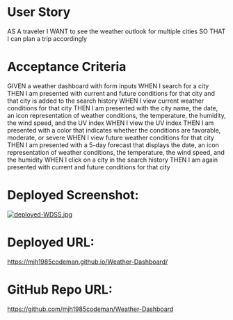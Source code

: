 # User Story

AS A traveler
I WANT to see the weather outlook for multiple cities
SO THAT I can plan a trip accordingly

# Acceptance Criteria

GIVEN a weather dashboard with form inputs
WHEN I search for a city
THEN I am presented with current and future conditions for that city and that city is added to the search history
WHEN I view current weather conditions for that city
THEN I am presented with the city name, the date, an icon representation of weather conditions, the temperature, the humidity, the wind speed, and the UV index
WHEN I view the UV index
THEN I am presented with a color that indicates whether the conditions are favorable, moderate, or severe
WHEN I view future weather conditions for that city
THEN I am presented with a 5-day forecast that displays the date, an icon representation of weather conditions, the temperature, the wind speed, and the humidity
WHEN I click on a city in the search history
THEN I am again presented with current and future conditions for that city

# Deployed Screenshot:
[![deployed-WDSS.jpg](https://i.postimg.cc/2S0S3nKg/deployed-WDSS.jpg)](https://postimg.cc/hX7B5Qg0)
# Deployed URL: 
https://mjh1985codeman.github.io/Weather-Dashboard/
# GitHub Repo URL:
https://github.com/mjh1985codeman/Weather-Dashboard